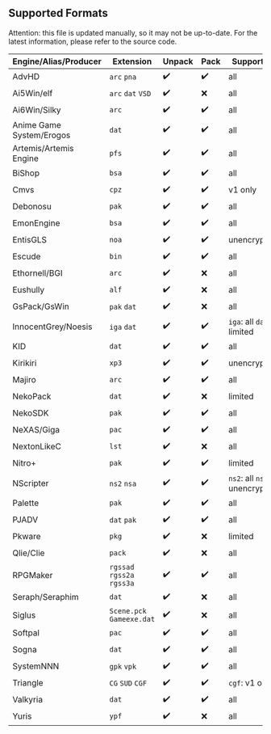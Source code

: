 ## Supported Formats

Attention: this file is updated manually, so it may not be up-to-date. For the latest information, please refer to the source code.

| Engine/Alias/Producer | Extension                  | Unpack | Pack | Supported                   |
| ---------------- | -------------------------- | ------ | ---- | --------------------------- |
| AdvHD            | `arc` `pna`                | ✔️      | ✔️    | all                        |
| Ai5Win/elf       | `arc` `dat` `VSD`          | ✔️      | ❌    | all                         |
| Ai6Win/Silky     | `arc`                      | ✔️      | ✔️    | all                         |
| Anime Game System/Erogos | `dat` | ✔️ | ✔️ | all |
| Artemis/Artemis Engine | `pfs`                      | ✔️      | ✔️    | all                         |
| BiShop           | `bsa`                      | ✔️      | ✔️    | all                         |
| Cmvs             | `cpz`                      | ✔️      | ✔️    | v1 only                     |
| Debonosu | `pak` | ✔️ | ✔️ | all |
| EmonEngine       | `bsa`                      | ✔️      | ✔️    | all                         |
| EntisGLS         | `noa`                      | ✔️      | ✔️    | unencrypted                 |
| Escude | `bin` | ✔️ | ✔️    | all                           |
| Ethornell/BGI | `arc` | ✔️ | ❌ | all |
| Eushully         | `alf`                      | ✔️      | ❌    | all                         |
| GsPack/GsWin     | `pak` `dat`                | ✔️      | ❌    | all                         |
| InnocentGrey/Noesis | `iga` `dat`                | ✔️      | ✔️    | `iga`: all `dat`: limited   |
| KID              | `dat`                      | ✔️      | ✔️    | all                         |
| Kirikiri         | `xp3`                      | ✔️      | ✔️    | unencrypted                 |
| Majiro           | `arc`                      | ✔️      | ✔️    | all                         |
| NekoPack         | `dat`                      | ✔️      | ❌    | limited                     |
| NekoSDK          | `pak`                      | ✔️      | ✔️    | all                         |
| NeXAS/Giga       | `pac`                      | ✔️      | ✔️    | all                         |
| NextonLikeC      | `lst`                      | ✔️      | ❌    | all                         |
| Nitro+           | `pak`                      | ✔️      | ✔️    | limited                     |
| NScripter        | `ns2` `nsa`                | ✔️      | ✔️    | `ns2`: all `nsa`: unencrypted |
| Palette          | `pak`                      | ✔️      | ✔️    | all                         |
| PJADV            | `dat` `pak`                | ✔️      | ✔️    | all                         |
| Pkware | `pkg` | ✔️ | ❌ | limited |
| Qlie/Clie        | `pack`                     | ✔️      | ❌    | all                   |
| RPGMaker         | `rgssad` `rgss2a` `rgss3a` | ✔️      | ✔️    | all                         |
| Seraph/Seraphim  | `dat`                       | ✔️      | ❌    | all                         |
| Siglus           | `Scene.pck` `Gameexe.dat`  | ✔️      | ❌    | all                         |
| Softpal          | `pac`                      | ✔️      | ✔️    | all                         |
| Sogna            | `dat`                      | ✔️      | ✔️    | all                         |
| SystemNNN        | `gpk` `vpk`                | ✔️      | ✔️    | all                         |
| Triangle         | `CG` `SUD` `CGF`           | ✔️      | ✔️    | `cgf`: v1 only              |
| Valkyria         | `dat`                      | ✔️      | ✔️    | all                         |
| Yuris            | `ypf`                     | ✔️      | ❌    | all                         |

